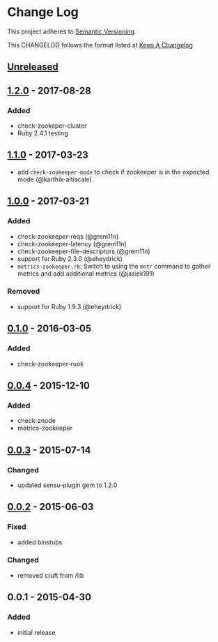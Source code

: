# Change Log
This project adheres to [Semantic Versioning](http://semver.org/).

This CHANGELOG follows the format listed at [Keep A Changelog](http://keepachangelog.com/)

## [Unreleased]

## [1.2.0] - 2017-08-28
### Added
- check-zookeper-cluster
- Ruby 2.4.1 testing

## [1.1.0] - 2017-03-23
- add `check-zookeeper-mode` to check if zookeeper is in the expected mode (@karthik-altiscale)

## [1.0.0] - 2017-03-21
### Added
- check-zookeeper-reqs (@grem11n)
- check-zookeeper-latency (@grem11n)
- check-zookeeper-file-descriptors (@grem11n)
- support for Ruby 2.3.0 (@eheydrick)
- `metrics-zookeeper.rb`: Switch to using the `mntr` command to gather metrics and add additional metrics (@jasiek191)

### Removed
- support for Ruby 1.9.3 (@eheydrick)

## [0.1.0] - 2016-03-05
### Added
- check-zookeeper-ruok

## [0.0.4] - 2015-12-10
### Added
- check-znode
- metrics-zookeeper

## [0.0.3] - 2015-07-14
### Changed
- updated sensu-plugin gem to 1.2.0

## [0.0.2] - 2015-06-03
### Fixed
- added binstubs

### Changed
- removed cruft from /lib

## 0.0.1 - 2015-04-30
### Added
- initial release

[Unreleased]: https://github.com/sensu-plugins/sensu-plugins-zookeeper/compare/1.1.0...HEAD
[1.2.0]: https://github.com/sensu-plugins/sensu-plugins-zookeeper/compare/1.1.0...1.2.0
[1.1.0]: https://github.com/sensu-plugins/sensu-plugins-zookeeper/compare/1.0.0...1.1.0
[1.0.0]: https://github.com/sensu-plugins/sensu-plugins-zookeeper/compare/0.1.0...1.0.0
[0.1.0]: https://github.com/sensu-plugins/sensu-plugins-zookeeper/compare/0.0.4...0.1.0
[0.0.4]: https://github.com/sensu-plugins/sensu-plugins-zookeeper/compare/0.0.3...0.0.4
[0.0.3]: https://github.com/sensu-plugins/sensu-plugins-zookeeper/compare/0.0.2...0.0.3
[0.0.2]: https://github.com/sensu-plugins/sensu-plugins-zookeeper/compare/0.0.1...0.0.2
